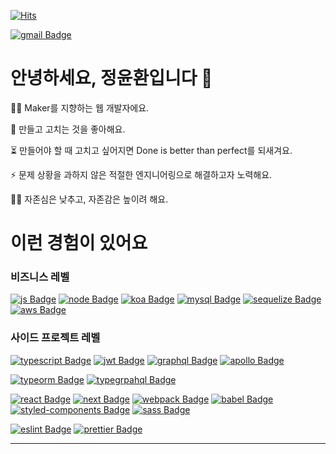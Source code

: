[![Hits](https://hits.seeyoufarm.com/api/count/incr/badge.svg?url=https%3A%2F%2Fgithub.com%2FYunhwanJung%2Fhit-counter&count_bg=%2312BD9C&title_bg=%23555555&icon=&icon_color=%23E7E7E7&title=hits&edge_flat=false)](https://hits.seeyoufarm.com)

[![gmail Badge](https://img.shields.io/badge/Gmail-D14836?style=flat-square&logo=gmail&logoColor=white&link=mailto:jimmy53120488@gmail.com)](mailto:jimmy53120488@gmail.com)

# 안녕하세요, 정윤환입니다 👋

👨‍💻 Maker를 지향하는 웹 개발자에요.

🔧 만들고 고치는 것을 좋아해요.

⏳ 만들어야 할 때 고치고 싶어지면 Done is better than perfect를 되새겨요.

⚡ 문제 상황을 과하지 않은 적절한 엔지니어링으로 해결하고자 노력해요.

🧘‍♂️ 자존심은 낮추고, 자존감은 높이려 해요.


# 이런 경험이 있어요

### 비즈니스 레벨
[![js Badge](https://img.shields.io/badge/Javascript-F7DF1E?style=flat-square&logo=javascript&logoColor=black)]()
[![node Badge](https://img.shields.io/badge/Node.js-339933?style=flat-square&logo=node.js&logoColor=white)]()
[![koa Badge](https://img.shields.io/badge/Koa-33333D?style=flat-square)]()
[![mysql Badge](https://img.shields.io/badge/MySQL-4479A1?style=flat-square&logo=mysql&logoColor=white)]()
[![sequelize Badge](https://img.shields.io/badge/Sequelize-03AFEF?style=flat-square)]()
[![aws Badge](https://img.shields.io/badge/AWS-232F3E?style=flat-square&logo=amazon-aws&logoColor=white)]()

### 사이드 프로젝트 레벨
[![typescript Badge](https://img.shields.io/badge/Typescript-007ACC?style=flat-square&logo=typescript&logoColor=white)]()
[![jwt Badge](https://img.shields.io/badge/JWT-000000?style=flat-square&logo=json-web-tokens&logoColor=white)]()
[![graphql Badge](https://img.shields.io/badge/GraphQL-E10098?style=flat-square&logo=graphql&logoColor=white)]()
[![apollo Badge](https://img.shields.io/badge/Apollo-311C87?style=flat-square&logo=apollo-graphql&logoColor=white)]()

[![typeorm Badge](https://img.shields.io/badge/TypeORM-E83524?style=flat-square)]()
[![typegrpahql Badge](https://img.shields.io/badge/TypeGraphQL-2F7AAB?style=flat-square)]()

[![react Badge](https://img.shields.io/badge/React-61DAFB?style=flat-square&logo=react&logoColor=black)]()
[![next Badge](https://img.shields.io/badge/Next.js-lightgray?style=flat-square&logo=next.js&logoColor=black)]()
[![webpack Badge](https://img.shields.io/badge/Webpack-8DD6F9?style=flat-square&logo=webpack&logoColor=black)]()
[![babel Badge](https://img.shields.io/badge/Babel-F9DC3E?style=flat-square&logo=babel&logoColor=black)]()
[![styled-components Badge](https://img.shields.io/badge/StyledComponents-DB7093?style=flat-square&logo=styled-components&logoColor=white)]()
[![sass Badge](https://img.shields.io/badge/Sass-CC6699?style=flat-square&logo=sass&logoColor=white)]()

[![eslint Badge](https://img.shields.io/badge/ESLint-4B32C3?style=flat-square&logo=eslint&logoColor=white)]()
[![prettier Badge](https://img.shields.io/badge/Prettier-F7B93E?style=flat-square&logo=prettier&logoColor=white)]()

---
